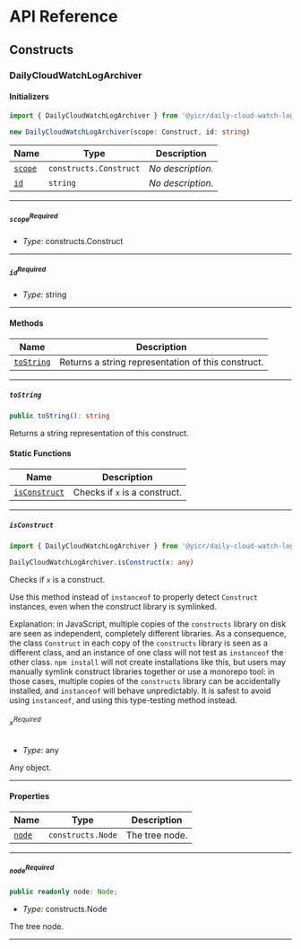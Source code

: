 # API Reference <a name="API Reference" id="api-reference"></a>

## Constructs <a name="Constructs" id="Constructs"></a>

### DailyCloudWatchLogArchiver <a name="DailyCloudWatchLogArchiver" id="@yicr/daily-cloud-watch-log-archiver.DailyCloudWatchLogArchiver"></a>

#### Initializers <a name="Initializers" id="@yicr/daily-cloud-watch-log-archiver.DailyCloudWatchLogArchiver.Initializer"></a>

```typescript
import { DailyCloudWatchLogArchiver } from '@yicr/daily-cloud-watch-log-archiver'

new DailyCloudWatchLogArchiver(scope: Construct, id: string)
```

| **Name** | **Type** | **Description** |
| --- | --- | --- |
| <code><a href="#@yicr/daily-cloud-watch-log-archiver.DailyCloudWatchLogArchiver.Initializer.parameter.scope">scope</a></code> | <code>constructs.Construct</code> | *No description.* |
| <code><a href="#@yicr/daily-cloud-watch-log-archiver.DailyCloudWatchLogArchiver.Initializer.parameter.id">id</a></code> | <code>string</code> | *No description.* |

---

##### `scope`<sup>Required</sup> <a name="scope" id="@yicr/daily-cloud-watch-log-archiver.DailyCloudWatchLogArchiver.Initializer.parameter.scope"></a>

- *Type:* constructs.Construct

---

##### `id`<sup>Required</sup> <a name="id" id="@yicr/daily-cloud-watch-log-archiver.DailyCloudWatchLogArchiver.Initializer.parameter.id"></a>

- *Type:* string

---

#### Methods <a name="Methods" id="Methods"></a>

| **Name** | **Description** |
| --- | --- |
| <code><a href="#@yicr/daily-cloud-watch-log-archiver.DailyCloudWatchLogArchiver.toString">toString</a></code> | Returns a string representation of this construct. |

---

##### `toString` <a name="toString" id="@yicr/daily-cloud-watch-log-archiver.DailyCloudWatchLogArchiver.toString"></a>

```typescript
public toString(): string
```

Returns a string representation of this construct.

#### Static Functions <a name="Static Functions" id="Static Functions"></a>

| **Name** | **Description** |
| --- | --- |
| <code><a href="#@yicr/daily-cloud-watch-log-archiver.DailyCloudWatchLogArchiver.isConstruct">isConstruct</a></code> | Checks if `x` is a construct. |

---

##### `isConstruct` <a name="isConstruct" id="@yicr/daily-cloud-watch-log-archiver.DailyCloudWatchLogArchiver.isConstruct"></a>

```typescript
import { DailyCloudWatchLogArchiver } from '@yicr/daily-cloud-watch-log-archiver'

DailyCloudWatchLogArchiver.isConstruct(x: any)
```

Checks if `x` is a construct.

Use this method instead of `instanceof` to properly detect `Construct`
instances, even when the construct library is symlinked.

Explanation: in JavaScript, multiple copies of the `constructs` library on
disk are seen as independent, completely different libraries. As a
consequence, the class `Construct` in each copy of the `constructs` library
is seen as a different class, and an instance of one class will not test as
`instanceof` the other class. `npm install` will not create installations
like this, but users may manually symlink construct libraries together or
use a monorepo tool: in those cases, multiple copies of the `constructs`
library can be accidentally installed, and `instanceof` will behave
unpredictably. It is safest to avoid using `instanceof`, and using
this type-testing method instead.

###### `x`<sup>Required</sup> <a name="x" id="@yicr/daily-cloud-watch-log-archiver.DailyCloudWatchLogArchiver.isConstruct.parameter.x"></a>

- *Type:* any

Any object.

---

#### Properties <a name="Properties" id="Properties"></a>

| **Name** | **Type** | **Description** |
| --- | --- | --- |
| <code><a href="#@yicr/daily-cloud-watch-log-archiver.DailyCloudWatchLogArchiver.property.node">node</a></code> | <code>constructs.Node</code> | The tree node. |

---

##### `node`<sup>Required</sup> <a name="node" id="@yicr/daily-cloud-watch-log-archiver.DailyCloudWatchLogArchiver.property.node"></a>

```typescript
public readonly node: Node;
```

- *Type:* constructs.Node

The tree node.

---





